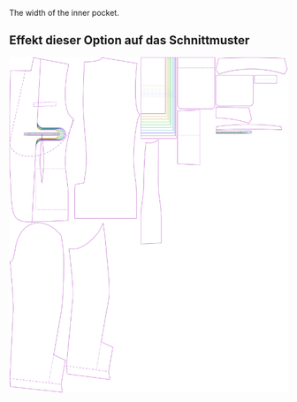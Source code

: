 
The width of the inner pocket.

## Effekt dieser Option auf das Schnittmuster
![This image shows the effect of this option by superimposing several variants that have a different value for this option](jaeger_innerpocketwidth_sample.svg "Effect of this option on the pattern")

